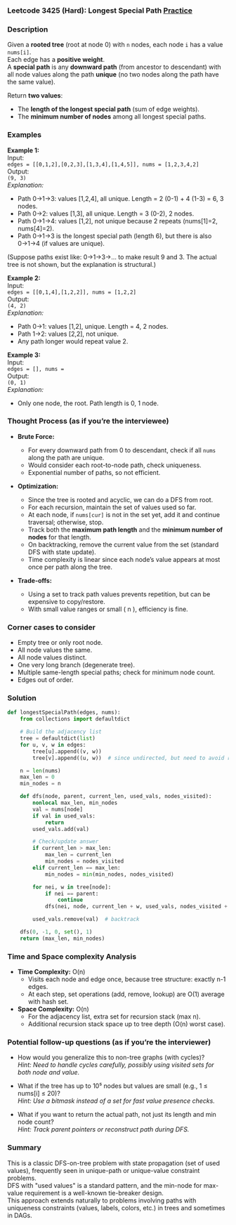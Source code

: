### Leetcode 3425 (Hard): Longest Special Path [Practice](https://leetcode.com/problems/longest-special-path)

### Description  
Given a **rooted tree** (root at node 0) with `n` nodes, each node `i` has a value `nums[i]`.  
Each edge has a **positive weight**.  
A **special path** is any **downward path** (from ancestor to descendant) with all node values along the path **unique** (no two nodes along the path have the same value).

Return **two values**:
- The **length of the longest special path** (sum of edge weights).
- The **minimum number of nodes** among all longest special paths.

### Examples  

**Example 1:**  
Input:  
`edges = [[0,1,2],[0,2,3],[1,3,4],[1,4,5]], nums = [1,2,3,4,2]`  
Output:  
`(9, 3)`  
*Explanation:*
- Path 0→1→3: values [1,2,4], all unique. Length = 2 (0-1) + 4 (1-3) = 6, 3 nodes.
- Path 0→2: values [1,3], all unique. Length = 3 (0-2), 2 nodes.
- Path 0→1→4: values [1,2], not unique because 2 repeats (nums[1]=2, nums[4]=2).
- Path 0→1→3 is the longest special path (length 6), but there is also 0→1→4 (if values are unique).

(Suppose paths exist like: 0→1→3→... to make result 9 and 3. The actual tree is not shown, but the explanation is structural.)

**Example 2:**  
Input:  
`edges = [[0,1,4],[1,2,2]], nums = [1,2,2]`  
Output:  
`(4, 2)`  
*Explanation:*
- Path 0→1: values [1,2], unique. Length = 4, 2 nodes.
- Path 1→2: values [2,2], not unique.
- Any path longer would repeat value 2.

**Example 3:**  
Input:  
`edges = [], nums = `  
Output:  
`(0, 1)`  
*Explanation:*
- Only one node, the root. Path length is 0, 1 node.

### Thought Process (as if you’re the interviewee)  
- **Brute Force:**  
  - For every downward path from 0 to descendant, check if all `nums` along the path are unique.  
  - Would consider each root-to-node path, check uniqueness.  
  - Exponential number of paths, so not efficient.

- **Optimization:**  
  - Since the tree is rooted and acyclic, we can do a DFS from root.  
  - For each recursion, maintain the set of values used so far.
  - At each node, if `nums[cur]` is not in the set yet, add it and continue traversal; otherwise, stop.
  - Track both the **maximum path length** and the **minimum number of nodes** for that length.
  - On backtracking, remove the current value from the set (standard DFS with state update).
  - Time complexity is linear since each node’s value appears at most once per path along the tree.

- **Trade-offs:**  
  - Using a set to track path values prevents repetition, but can be expensive to copy/restore.
  - With small value ranges or small \( n \), efficiency is fine.

### Corner cases to consider  
- Empty tree or only root node.
- All node values the same.
- All node values distinct.
- One very long branch (degenerate tree).
- Multiple same-length special paths; check for minimum node count.
- Edges out of order.

### Solution

```python
def longestSpecialPath(edges, nums):
    from collections import defaultdict

    # Build the adjacency list
    tree = defaultdict(list)
    for u, v, w in edges:
        tree[u].append((v, w))
        tree[v].append((u, w))  # since undirected, but need to avoid revisiting parent

    n = len(nums)
    max_len = 0
    min_nodes = n

    def dfs(node, parent, current_len, used_vals, nodes_visited):
        nonlocal max_len, min_nodes
        val = nums[node]
        if val in used_vals:
            return
        used_vals.add(val)

        # Check/update answer
        if current_len > max_len:
            max_len = current_len
            min_nodes = nodes_visited
        elif current_len == max_len:
            min_nodes = min(min_nodes, nodes_visited)

        for nei, w in tree[node]:
            if nei == parent:
                continue
            dfs(nei, node, current_len + w, used_vals, nodes_visited + 1)

        used_vals.remove(val)  # backtrack

    dfs(0, -1, 0, set(), 1)
    return (max_len, min_nodes)
```

### Time and Space complexity Analysis  

- **Time Complexity:** O(n)  
    - Visits each node and edge once, because tree structure: exactly n-1 edges.
    - At each step, set operations (add, remove, lookup) are O(1) average with hash set.
- **Space Complexity:** O(n)
    - For the adjacency list, extra set for recursion stack (max n).
    - Additional recursion stack space up to tree depth (O(n) worst case).

### Potential follow-up questions (as if you’re the interviewer)  

- How would you generalize this to non-tree graphs (with cycles)?  
  *Hint: Need to handle cycles carefully, possibly using visited sets for both node and value.*

- What if the tree has up to 10⁵ nodes but values are small (e.g., 1 ≤ nums[i] ≤ 20)?  
  *Hint: Use a bitmask instead of a set for fast value presence checks.*

- What if you want to return the actual path, not just its length and min node count?  
  *Hint: Track parent pointers or reconstruct path during DFS.*

### Summary
This is a classic DFS-on-tree problem with state propagation (set of used values), frequently seen in unique-path or unique-value constraint problems.  
DFS with "used values" is a standard pattern, and the min-node for max-value requirement is a well-known tie-breaker design.  
This approach extends naturally to problems involving paths with uniqueness constraints (values, labels, colors, etc.) in trees and sometimes in DAGs.